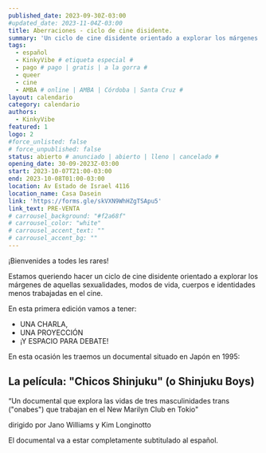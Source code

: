 ```yaml
---
published_date: 2023-09-30Z-03:00
#updated_date: 2023-11-04Z-03:00
title: Aberraciones - ciclo de cine disidente.
summary: 'Un ciclo de cine disidente orientado a explorar los márgenes de aquellas sexualidades, modos de vida, cuerpos e identidades menos trabajadas en el cine.'
tags:
  - español
  - KinkyVibe # etiqueta especial #
  - pago # pago | gratis | a la gorra #
  - queer
  - cine
  - AMBA # online | AMBA | Córdoba | Santa Cruz #
layout: calendario
category: calendario
authors:
  - KinkyVibe
featured: 1
logo: 2
#force_unlisted: false
# force_unpublished: false
status: abierto # anunciado | abierto | lleno | cancelado #
opening_date: 30-09-2023Z-03:00
start: 2023-10-07T21:00-03:00
end: 2023-10-08T01:00-03:00
location: Av Estado de Israel 4116
location_name: Casa Dasein
link: 'https://forms.gle/skVXN9WhHZgTSApu5'
link_text: PRE-VENTA
# carrousel_background: "#f2a68f"
# carrousel_color: "white"
# carrousel_accent_text: ""
# carrousel_accent_bg: ""
---
```


¡Bienvenides a todes les rares!

Estamos queriendo hacer un ciclo de cine disidente orientado a explorar los márgenes de aquellas sexualidades, modos de vida, cuerpos e identidades menos trabajadas en el cine.

En esta primera edición vamos a tener:

- UNA CHARLA,
- UNA PROYECCIÓN
- ¡Y ESPACIO PARA DEBATE!

En esta ocasión les traemos un documental situado en Japón en 1995:

## La película: <strong>"Chicos Shinjuku"</strong> (o Shinjuku Boys)

“Un documental que explora las vidas de tres masculinidades trans ("onabes") que trabajan en el New Marilyn Club en Tokio"

dirigido por Jano Williams y Kim Longinotto

El documental va a estar completamente subtitulado al español.
